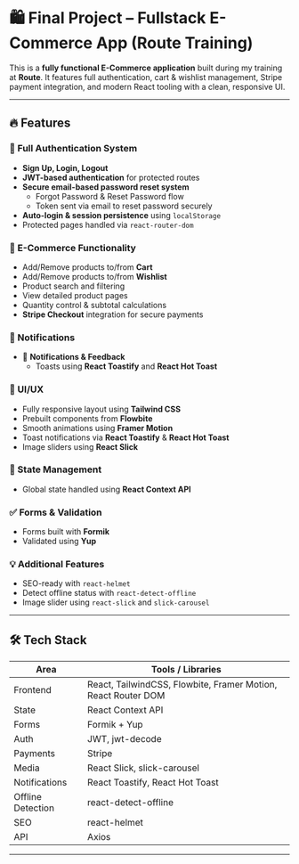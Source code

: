 # 🛍️ Final Project – Fullstack E-Commerce App (Route Training)

This is a **fully functional E-Commerce application** built during my training at **Route**. It features full authentication, cart & wishlist management, Stripe payment integration, and modern React tooling with a clean, responsive UI.

---

## 🔥 Features

### 🔐 Full Authentication System

- **Sign Up, Login, Logout**
- **JWT-based authentication** for protected routes
- **Secure email-based password reset system**
  - Forgot Password & Reset Password flow
  - Token sent via email to reset password securely
- **Auto-login & session persistence** using `localStorage`
- Protected pages handled via `react-router-dom`

### 🛒 E-Commerce Functionality

- Add/Remove products to/from **Cart**
- Add/Remove products to/from **Wishlist**
- Product search and filtering
- View detailed product pages
- Quantity control & subtotal calculations
- **Stripe Checkout** integration for secure payments

### 💬 Notifications  
- 💬 **Notifications & Feedback**
  - Toasts using **React Toastify** and **React Hot Toast**

### 🎨 UI/UX

- Fully responsive layout using **Tailwind CSS**
- Prebuilt components from **Flowbite**
- Smooth animations using **Framer Motion**
- Toast notifications via **React Toastify** & **React Hot Toast**
- Image sliders using **React Slick**

### 🧠 State Management

- Global state handled using **React Context API**

### ✅ Forms & Validation

- Forms built with **Formik**
- Validated using **Yup**

### 💡 **Additional Features**
  - SEO-ready with `react-helmet`
  - Detect offline status with `react-detect-offline`
  - Image slider using `react-slick` and `slick-carousel`

---

## 🛠️ Tech Stack

| Area       | Tools / Libraries                                                                 |
|------------|------------------------------------------------------------------------------------|
| Frontend   | React, TailwindCSS, Flowbite, Framer Motion, React Router DOM                     |
| State      | React Context API                                                                 |
| Forms      | Formik + Yup                                                                      |
| Auth       | JWT, jwt-decode                                                                   |
| Payments   | Stripe                                                                             |
| Media      | React Slick, slick-carousel                                                       |
| Notifications | React Toastify, React Hot Toast                                                |
| Offline Detection | react-detect-offline                                                      |
| SEO        | react-helmet                                                                      |
| API        | Axios                                                                              |

---
